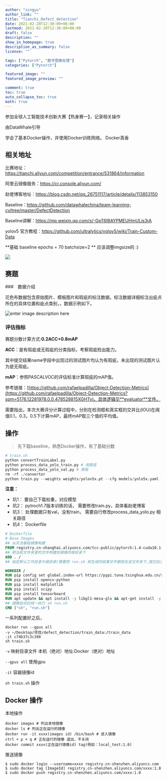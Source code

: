 ```yaml
---
author: "xingyu"
author_link: ""
title: "Tianchi_Defect_detection"
date: 2021-02-20T12:30:09+08:00
lastmod: 2021-02-20T12:30:09+08:00
draft: false
description: ""
show_in_homepage: true
description_as_summary: false
license: ""

tags: ["Pytorch", "数字图像处理"]
categories: ["Pytorch"]

featured_image: ""
featured_image_preview: ""

comment: true
toc: true
auto_collapse_toc: true
math: true
---
```


参加全球人工智能技术创新大赛【热身赛一】，记录相关操作

由DataWhale引导

学会了基本Docker操作，并使用Docker训练网络。 Docker真香

<!--more-->

## 相关地址

比赛地址： https://tianchi.aliyun.com/competition/entrance/531864/information

阿里云镜像服务：https://cr.console.aliyun.com/

赵佬博客地址：https://blog.csdn.net/qq_26751117/article/details/113853150

Baseline：https://github.com/datawhalechina/team-learning-cv/tree/master/DefectDetection

Baseline讲解：https://mp.weixin.qq.com/s/-GpT6IBAYPMEUHmULis3rA

yolov5 官方教程：https://github.com/ultralytics/yolov5/wiki/Train-Custom-Data

**基础 baseline   epochs = 70  batchsize=2 **  应该调整imgsize的 :)

![](https://blog-1254266736.cos.ap-nanjing.myqcloud.com/img/20210220125930.png)



## 赛题

###　数据介绍

花色布数据包含原始图片、模板图片和瑕疵的标注数据。标注数据详细标注出疵点所在的具体位置和疵点类别，，数据示例如下。

![enter image description here](https://tianchi-public.oss-cn-hangzhou.aliyuncs.com/public/files/forum/156519719116060451565197190838.jpeg)



### 评估指标

赛题分数计算方式:**0.2ACC+0.8mAP** 

**ACC**：是有瑕疵或无瑕疵的分类指标，考察瑕疵检出能力。

其中提交结果name字段中出现过的测试图片均认为有瑕疵，未出现的测试图片认为是无瑕疵。

**mAP**：参照PASCALVOC的评估标准计算瑕疵的mAP值。

参考链接：[https://github.com/rafaelpadilla/Object-Detection-Metrics](https://github.com/rafaelpadilla/Object-Detection-Metrics?spm=5176.12281978.0.0.478528815XGHTv)。具体逻辑见**evaluator**文件。

需要指出，本次大赛评分计算过程中，分别在检测框和真实框的交并比(IOU)在阈值0.1，0.3，0.5下计算mAP，最终mAP取三个值的平均值。

## 操作

>先下载baseline，熟悉Docker操作，有了基础分数

```python
# train.sh
python convertTrainLabel.py
python process_data_yolo_train.py # 改路径
python process_data_yolo_val.py # 原版
rm -rf ./convertor
python train.py --weights weights/yolov5x.pt --cfg models/yolo5x.yaml --batch-size 3

```

**注意：** 

* 坑1： 要自己下载权重，对应模型
* 坑2： pytroch1.7版本训练的话， 需要修改train.py，具体看赵佬博客
* 坑3： 处理数据只有val，没有train， 需要自行修改process_data_yolo.py 相关路径
* 坑4： Dockerfile 

```dockerfile
# Dockerfile
# Base Images
## 从天池基础镜像构建
FROM registry.cn-shanghai.aliyuncs.com/tcc-public/pytorch:1.4-cuda10.1-py3
## 把当前文件夹里的文件构建到镜像的根目录下
ADD . /
## 指定默认工作目录为根目录(需要把 run.sh 和生成的结果文件都放在该文件夹下,提交后才能运行)

WORKDIR /
RUN pip config set global.index-url https://pypi.tuna.tsinghua.edu.cn/simple
RUN pip install opencv-python
RUN pip install matplotlib
RUN pip install scipy
RUN pip install tensorboard
RUN apt update && apt install -y libgl1-mesa-glx && apt-get install -y libglib2.0-0
## 镜像启动后统一执行 sh run.sh
CMD ["sh", "run.sh"]
```

一系列配置好之后，

```shell
docker run --gpus all 
-v ~/Desktop/项目/defect_detection/train_data:/train_data 
-it c74b37c3c398 
sh train.sh
```

`-v` 映射目录文件    本机（绝对）地址:Docker（绝对）地址

`--gpus all`  使用gpu

`-it`  容器镜像id

`sh train.sh` 操作

## Docker 操作

本地操作

```
docker images # 列出本地镜像
docker ls # 列出正在运行的镜像
docker run -it xxxx(images id) /bin/bash # 进入镜像
ctrl + p + q # 正在运行的镜像 退出，不关闭
docker commit xxxx(正在运行镜像id) tag(例如：local_test:1.0)
```
推送镜像
```shell
$ sudo docker login --username=xxxx registry.cn-shenzhen.aliyuncs.com
$ sudo docker tag [ImageId] registry.cn-shenzhen.aliyuncs.com/xxxx:1.0
$ sudo docker push registry.cn-shenzhen.aliyuncs.com/xxxx:1.0
```

